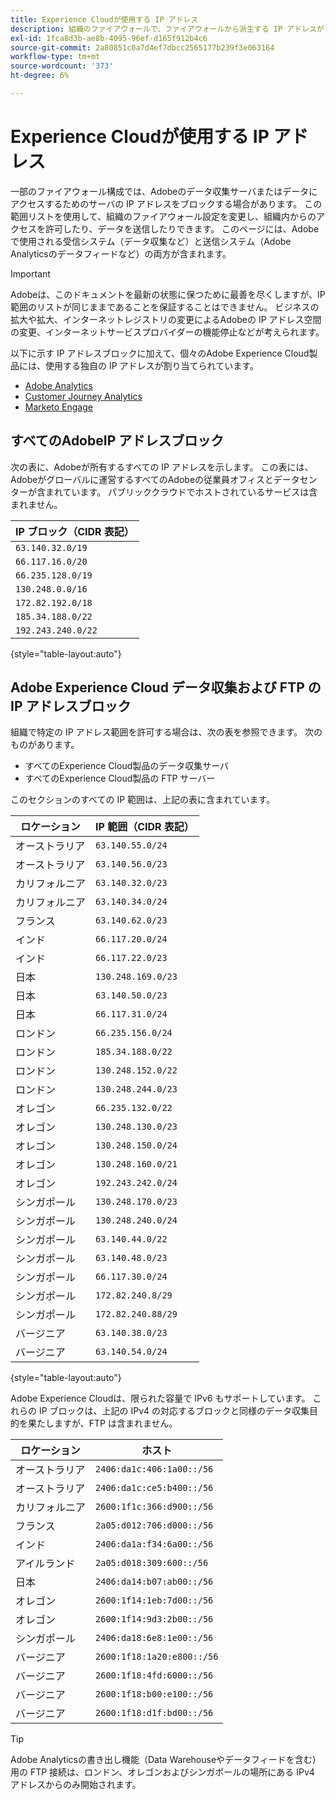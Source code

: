 ```yaml
---
title: Experience Cloudが使用する IP アドレス
description: 組織のファイアウォールで、ファイアウォールから派生する IP アドレスがブロックされている場合は、この一覧を使用してAdobe設定を更新してください。
exl-id: 1fca8d3b-ae8b-4095-96ef-d165f912b4c6
source-git-commit: 2a80851c0a7d4ef7dbcc2565177b239f3e063164
workflow-type: tm+mt
source-wordcount: '373'
ht-degree: 6%

---
```


# Experience Cloudが使用する IP アドレス

一部のファイアウォール構成では、Adobeのデータ収集サーバまたはデータにアクセスするためのサーバの IP アドレスをブロックする場合があります。 この範囲リストを使用して、組織のファイアウォール設定を変更し、組織内からのアクセスを許可したり、データを送信したりできます。 このページには、Adobeで使用される受信システム（データ収集など）と送信システム（Adobe Analyticsのデータフィードなど）の両方が含まれます。

>[!IMPORTANT]
>
>Adobeは、このドキュメントを最新の状態に保つために最善を尽くしますが、IP 範囲のリストが同じままであることを保証することはできません。 ビジネスの拡大や拡大、インターネットレジストリの変更によるAdobeの IP アドレス空間の変更、インターネットサービスプロバイダーの機能停止などが考えられます。

以下に示す IP アドレスブロックに加えて、個々のAdobe Experience Cloud製品には、使用する独自の IP アドレスが割り当てられています。

* [Adobe Analytics](https://experienceleague.adobe.com/en/docs/analytics/technotes/ip-addresses)
* [Customer Journey Analytics](https://experienceleague.adobe.com/en/docs/analytics-platform/using/technotes/ip-addresses)
* [Marketo Engage](https://experienceleague.adobe.com/en/docs/marketo/using/getting-started/initial-setup/configure-protocols-for-marketo#step-allowlist-marketo-ips)

## すべてのAdobeIP アドレスブロック

次の表に、Adobeが所有するすべての IP アドレスを示します。 この表には、Adobeがグローバルに運営するすべてのAdobeの従業員オフィスとデータセンターが含まれています。 パブリッククラウドでホストされているサービスは含まれません。

| IP ブロック（CIDR 表記） |
| --- |
| `63.140.32.0/19` |
| `66.117.16.0/20` |
| `66.235.128.0/19` |
| `130.248.0.0/16` |
| `172.82.192.0/18` |
| `185.34.188.0/22` |
| `192.243.240.0/22` |

{style="table-layout:auto"}

## Adobe Experience Cloud データ収集および FTP の IP アドレスブロック

組織で特定の IP アドレス範囲を許可する場合は、次の表を参照できます。 次のものがあります。

* すべてのExperience Cloud製品のデータ収集サーバ
* すべてのExperience Cloud製品の FTP サーバー

このセクションのすべての IP 範囲は、上記の表に含まれています。

| ロケーション | IP 範囲（CIDR 表記） |
| --- | --- |
| オーストラリア | `63.140.55.0/24` |
| オーストラリア | `63.140.56.0/23` |
| カリフォルニア | `63.140.32.0/23` |
| カリフォルニア | `63.140.34.0/24` |
| フランス | `63.140.62.0/23` |
| インド | `66.117.20.0/24` |
| インド | `66.117.22.0/23` |
| 日本 | `130.248.169.0/23` |
| 日本 | `63.140.50.0/23` |
| 日本 | `66.117.31.0/24` |
| ロンドン | `66.235.156.0/24` |
| ロンドン | `185.34.188.0/22` |
| ロンドン | `130.248.152.0/22` |
| ロンドン | `130.248.244.0/23` |
| オレゴン | `66.235.132.0/22` |
| オレゴン | `130.248.130.0/23` |
| オレゴン | `130.248.150.0/24` |
| オレゴン | `130.248.160.0/21` |
| オレゴン | `192.243.242.0/24` |
| シンガポール | `130.248.170.0/23` |
| シンガポール | `130.248.240.0/24` |
| シンガポール | `63.140.44.0/22` |
| シンガポール | `63.140.48.0/23` |
| シンガポール | `66.117.30.0/24` |
| シンガポール | `172.82.240.8/29` |
| シンガポール | `172.82.240.88/29` |
| バージニア | `63.140.38.0/23` |
| バージニア | `63.140.54.0/24` |

{style="table-layout:auto"}

Adobe Experience Cloudは、限られた容量で IPv6 もサポートしています。 これらの IP ブロックは、上記の IPv4 の対応するブロックと同様のデータ収集目的を果たしますが、FTP は含まれません。

| ロケーション | ホスト |
| --- | --- |
| オーストラリア | `2406:da1c:406:1a00::/56` |
| オーストラリア | `2406:da1c:ce5:b400::/56` |
| カリフォルニア | `2600:1f1c:366:d900::/56` |
| フランス | `2a05:d012:706:d000::/56` |
| インド | `2406:da1a:f34:6a00::/56` |
| アイルランド | `2a05:d018:309:600::/56` |
| 日本 | `2406:da14:b07:ab00::/56` |
| オレゴン | `2600:1f14:1eb:7d00::/56` |
| オレゴン | `2600:1f14:9d3:2b00::/56` |
| シンガポール | `2406:da18:6e8:1e00::/56` |
| バージニア | `2600:1f18:1a20:e800::/56` |
| バージニア | `2600:1f18:4fd:6000::/56` |
| バージニア | `2600:1f18:b00:e100::/56` |
| バージニア | `2600:1f18:d1f:bd00::/56` |

>[!TIP]
>
>Adobe Analyticsの書き出し機能（Data Warehouseやデータフィードを含む）用の FTP 接続は、ロンドン、オレゴンおよびシンガポールの場所にある IPv4 アドレスからのみ開始されます。
